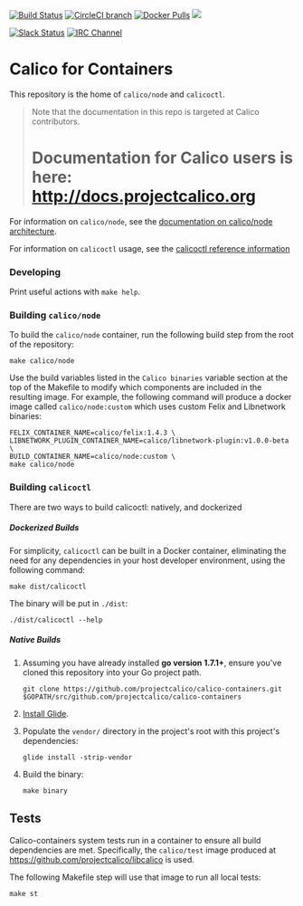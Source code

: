 <!--- master only -->
[![Build Status](https://semaphoreci.com/api/v1/calico/calico-containers/branches/master/shields_badge.svg)](https://semaphoreci.com/calico/calico-containers)
[![CircleCI branch](https://img.shields.io/circleci/project/projectcalico/calico-containers/master.svg?label=calicoctl)](https://circleci.com/gh/projectcalico/calico-containers/tree/master)
[![Docker Pulls](https://img.shields.io/docker/pulls/calico/node.svg)](https://hub.docker.com/r/calico/node/)
[![](https://badge.imagelayers.io/calico/node:latest.svg)](https://imagelayers.io/?images=calico/node:latest)

[![Slack Status](https://slack.projectcalico.org/badge.svg)](https://slack.projectcalico.org)
[![IRC Channel](https://img.shields.io/badge/irc-%23calico-blue.svg)](https://kiwiirc.com/client/irc.freenode.net/#calico)
<!--- end of master only -->

# Calico for Containers

This repository is the home of `calico/node` and `calicoctl`.

<blockquote>
Note that the documentation in this repo is targeted at Calico contributors.
<h1>Documentation for Calico users is here:<br><a href="http://docs.projectcalico.org">http://docs.projectcalico.org</a></h1>
</blockquote>



For information on `calico/node`, see the [documentation on calico/node architecture](http://docs.projectcalico.org/master/reference/architecture/components).

For information on `calicoctl` usage, see the [calicoctl reference information](http://docs.projectcalico.org/master/reference/calicoctl/)

### Developing

Print useful actions with `make help`.

### Building `calico/node`

To build the `calico/node` container, run the following build step from
the root of the repository:

```
make calico/node
```

Use the build variables listed in the `Calico binaries` variable section
at the top of the Makefile to modify which components are included in the resulting image.
For example, the following command will produce a docker image called `calico/node:custom`
which uses custom Felix and Libnetwork binaries:

```
FELIX_CONTAINER_NAME=calico/felix:1.4.3 \
LIBNETWORK_PLUGIN_CONTAINER_NAME=calico/libnetwork-plugin:v1.0.0-beta \
BUILD_CONTAINER_NAME=calico/node:custom \
make calico/node
```

### Building `calicoctl`

There are two ways to build calicoctl: natively, and dockerized

##### Dockerized Builds

For simplicity, `calicoctl` can be built in a Docker container, eliminating
the need for any dependencies in your host developer environment, using the following command:

```
make dist/calicoctl
```

The binary will be put in `./dist`:

```
./dist/calicoctl --help
```

##### Native Builds

1. Assuming you have already installed **go version 1.7.1+**,
   ensure you've cloned this repository into your Go project path.

   ```
   git clone https://github.com/projectcalico/calico-containers.git $GOPATH/src/github.com/projectcalico/calico-containers
   ```

1. [Install Glide](https://github.com/Masterminds/glide#install).

2. Populate the `vendor/` directory in the project's root with this project's dependencies:

   ```
   glide install -strip-vendor
   ```

3. Build the binary:
   ```
   make binary
   ```

## Tests

Calico-containers system tests run in a container to ensure all build dependencies are met.
Specifically, the `calico/test` image produced at https://github.com/projectcalico/libcalico
is used.

The following Makefile step will use that image to run all local tests:

```
make st
```
